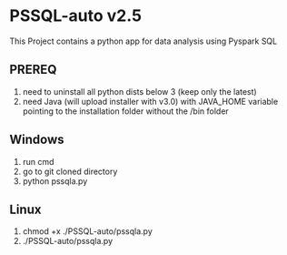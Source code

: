 # PSSQL-auto v2.5
This Project contains a python app for data analysis using Pyspark SQL
## PREREQ
1. need to uninstall all python dists below 3 (keep only the latest)
2. need Java (will upload installer with v3.0) with JAVA_HOME variable pointing to the installation folder without the /bin folder
## Windows
1. run cmd
2. go to git cloned directory
2. python pssqla.py
## Linux
1. chmod +x ./PSSQL-auto/pssqla.py
2. ./PSSQL-auto/pssqla.py
